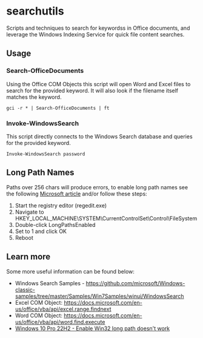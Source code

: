 # searchutils
Scripts and techniques to search for keywordss in Office documents, and leverage the Windows Indexing Service for quick file content searches.

## Usage

### Search-OfficeDocuments
Using the Office COM Objects this script will open Word and Excel files to search for the provided keyword. It will also look if the filename itself matches the keyword.

```
gci -r * | Search-OfficeDocuments | ft
```


### Invoke-WindowsSearch

This script directly connects to the Windows Search database and queries for the provided keyword.

```
Invoke-WindowsSearch password
```

## Long Path Names

Paths over 256 chars will produce errors, to enable long path names see the following [Microsoft article](https://learn.microsoft.com/en-us/answers/questions/1191338/windows-10-pro-22h2-enable-win32-long-path-doesnt) and/or follow these steps: 


1. Start the registry editor (regedit.exe)
2. Navigate to HKEY_LOCAL_MACHINE\SYSTEM\CurrentControlSet\Control\FileSystem
3. Double-click LongPathsEnabled
3. Set to 1 and click OK
4. Reboot

## Learn more

Some more useful information can be found below:
* Windows Search Samples - https://github.com/microsoft/Windows-classic-samples/tree/master/Samples/Win7Samples/winui/WindowsSearch
* Excel COM Object: https://docs.microsoft.com/en-us/office/vba/api/excel.range.findnext
* Word COM Object: https://docs.microsoft.com/en-us/office/vba/api/word.find.execute
* [Windows 10 Pro 22H2 - Enable Win32 long path doesn't work](https://learn.microsoft.com/en-us/answers/questions/1191338/windows-10-pro-22h2-enable-win32-long-path-doesnt) 
